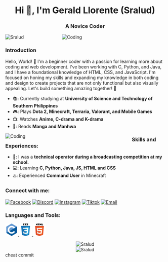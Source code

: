 <h1 align="center">Hi 👋, I'm Gerald Llorente (Sralud)</h1>
<h3 align="center"> A Novice Coder</h3>
<img align="right" alt="Coding" width="325" src="https://github.com/user-attachments/assets/bd40e4e6-9a35-4447-b41d-7063ec7e7ccb">

<p align="left"> <img src="https://komarev.com/ghpvc/?username=Sralud&label=Profile%20views&color=0e75b6&style=flat" alt="Sralud" /> </p>

<h3 align="left">Introduction</h3>
<p align="left">Hello, World! 👋 I'm a beginner coder with a passion for learning more about coding and web development. I've been working with C, Python, and Java, and I have a foundational knowledge of HTML, CSS, and JavaScript. I'm focused on honing my skills and expanding my knowledge in both coding and design to create projects that are not only functional but also visually appealing. Let's build something amazing together! 🌟


- 📚: Currently studying at **University of Science and Technology of Southern Philippines**
- 🎮: Plays **Dota 2, Minecraft, Terraria, Valorant, and Mobile Games**
- 📺: Watches **Anime, C-drama and K-drama**
- 📘: Reads **Manga and Manhwa**

<img align="left" alt="Coding" width="400" src="https://github.com/user-attachments/assets/9eaea6b2-abad-46ea-b26e-9289b620eb5e">

<h3 align="left">Skills and Experiences:</h3>

  - 📡: I was a **technical operator during a broadcasting competition at my school.**
  - 💻: Learning **C, Python, Java, JS, HTML and CSS**
  - ♨️: Experienced **Command User** in Minecraft

<h3 align="left">Connect with me:</h3>
  <a href="https://www.facebook.com/Self.64/" target="_blank"><img align="center" src="https://raw.githubusercontent.com/rahuldkjain/github-profile-readme-generator/master/src/images/icons/Social/facebook.svg" alt="Facebook" height="30" width="40" /></a>
  <a href="https://discord.gg/74jFFFgjNT" target="_blank"><img align="center" src="https://raw.githubusercontent.com/rahuldkjain/github-profile-readme-generator/master/src/images/icons/Social/discord.svg" alt="Discord" height="30" width="40" /></a>
  <a href="https://www.instagram.com/ashuwashuwagenudo/" target="_blank"><img align="center" src="https://raw.githubusercontent.com/rahuldkjain/github-profile-readme-generator/master/src/images/icons/Social/instagram.svg" alt="Instagram" height="30" width="40" /></a>
  <a href="https://www.tiktok.com/@r0ld64" target="_blank"><img align="center" src="https://github.com/davenarchives/DavenArchives/assets/160004612/a908fa6f-e63b-4b18-b6d0-c1e54c54661f" alt="Tiktok" height="30" width="30" /></a>
  <a href="mailto:llorente.gerald2@gmail.com" target="_blank">
  <img align="center" src="https://github.com/user-attachments/assets/21cc4f46-0888-4bab-a064-bf0c69915819" alt="Email" height="30" width="30" /></a>

</p>

<h3 align="left">Languages and Tools:</h3>
<p align="left"> <a href="https://www.cprogramming.com/" target="_blank" rel="noreferrer"> <img src="https://raw.githubusercontent.com/devicons/devicon/master/icons/c/c-original.svg" alt="c" width="40" height="40"/> </a> <a href="https://www.w3schools.com/css/" target="_blank" rel="noreferrer"> <img src="https://raw.githubusercontent.com/devicons/devicon/master/icons/css3/css3-original-wordmark.svg" alt="css3" width="40" height="40"/> </a> <a href="https://www.w3.org/html/" target="_blank" rel="noreferrer"> <img src="https://raw.githubusercontent.com/devicons/devicon/master/icons/html5/html5-original-wordmark.svg" alt="html5" width="40" height="40"/> </a> <a href="https://www.python.org" target="_blank" rel="noreferrer"></a>
</p>

<div align="center">
    <img height="295px" src="https://github-readme-stats.vercel.app/api/top-langs?username=Sralud&show_icons=true&locale=en&layout=compact" alt="Sralud"/>
</div>

<div align="center">
    <img height="210px" src="https://github-readme-streak-stats.herokuapp.com/?user=Sralud&" alt="Sralud"/>
</div>
<!-130$$-->
<!-DOLLARS-->
<!-DULAR$-->
<!-SRALUD-->
cheat commit
